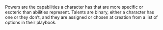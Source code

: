 Powers are the capabilities a character has that are more specific or esoteric than abilities represent. Talents are binary, either a character has one or they don’t, and they are assigned or chosen at creation from a list of options in their playbook.